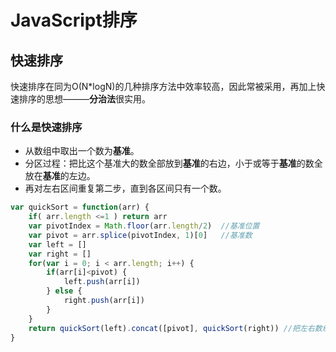 # JavaScript排序

## 快速排序

快速排序在同为O(N*logN)的几种排序方法中效率较高，因此常被采用，再加上快速排序的思想———**分治法**很实用。

### 什么是快速排序

- 从数组中取出一个数为**基准**。
- 分区过程：把比这个基准大的数全部放到**基准**的右边，小于或等于**基准**的数全放在**基准**的左边。
- 再对左右区间重复第二步，直到各区间只有一个数。

```javascript
var quickSort = function(arr) {
    if( arr.length <=1 ) return arr
    var pivotIndex = Math.floor(arr.length/2)  //基准位置
    var pivot = arr.splice(pivotIndex, 1)[0]   //基准数
    var left = []
    var right = []
    for(var i = 0; i < arr.length; i++) {
        if(arr[i]<pivot) {
            left.push(arr[i])
        } else {
            right.push(arr[i])
        }
    }
    return quickSort(left).concat([pivot], quickSort(right)) //把左右数组与基准数结合
}
```

